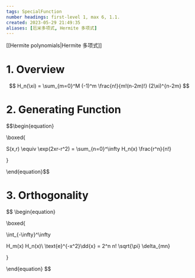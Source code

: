 ```yaml
---
tags: SpecialFunction
number headings: first-level 1, max 6, 1.1.
created: 2023-05-29 21:49:35
aliases: [厄米多项式, Hermite 多项式]
---
```

[[Hermite polynomials|Hermite 多项式]]
# 1. Overview

$$
H_n(\xi) = \sum_{m=0}^M
(-1)^m \frac{n!}{m!(n-2m)!}
(2\xi)^{n-2m}
$$
# 2. Generating Function
$$\begin{equation}

\boxed{

S(x,r) \equiv \exp(2xr-r^2) = \sum_{n=0}^\infty H_n(x) \frac{r^n}{n!}

}

\end{equation}$$
# 3. Orthogonality

$$
\begin{equation}

\boxed{

\int_{-\infty}^\infty

H_m(x) H_n(x)\ \text{e}^{-x^2}\dd{x} = 2^n n! \sqrt{\pi} \delta_{mn}

}

\end{equation}
$$